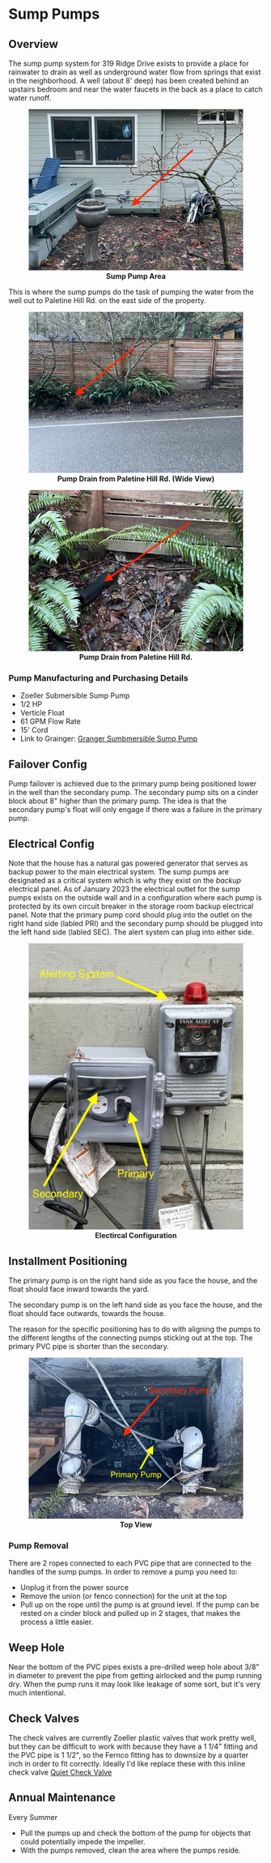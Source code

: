 # Sump Pumps

## Overview
The sump pump system for 319 Ridge Drive exists to provide a place for rainwater to drain as well as underground water flow from springs that exist in the neighborhood.   A well (about 8' deep) has been created behind an upstairs bedroom and near the water faucets in the back as a place to catch water runoff. 
<figure>
  <img src="./pump-area.jpg">
  <figcaption align = "center"><b>Sump Pump Area</b>
  </figcaption>
</figure>

This is where the sump pumps do the task of pumping the water from the well out to Paletine Hill Rd. on the east side of the property.  

<figure>
  <img src="./pump-drain-1.jpg">
  <figcaption align = "center"><b>Pump Drain from Paletine Hill Rd. (Wide View)</b>
  </figcaption>
</figure>

<figure>
  <img src="./pump-drain-2.jpg">
  <figcaption align = "center"><b>Pump Drain from Paletine Hill Rd.</b>
  </figcaption>
</figure>



### Pump Manufacturing and Purchasing Details
- Zoeller Submersible Sump Pump
- 1/2 HP
- Verticle Float
- 61 GPM Flow Rate
- 15' Cord
- Link to Grainger: [Granger Sumbmersible Sump Pump](https://www.grainger.com/product/2P550)


## Failover Config
Pump failover is achieved due to the primary pump being positioned lower in the well than the secondary pump. The secondary pump sits on a cinder block about 8" higher than the primary pump.  The idea is that the secondary pump's float will only engage if there was a failure in the primary pump.  

## Electrical Config
Note that the house has a natural gas powered generator that serves as backup power to the main electrical system.  The sump pumps are designated as a critical system which is why they exist on the <em>backup</em> electrical panel. As of January 2023 the electrical outlet for the sump pumps exists on the outside wall and in a configuration where each pump is protected by its own circuit breaker in the storage room backup electrical panel.  Note that the primary pump cord should plug into the outlet on the right hand side (labled PRI) and the secondary pump should be plugged into the left hand side (labled SEC).  The alert system can plug into either side.  

<figure>
  <img src="./sump-pumps-2.jpg">
  <figcaption align = "center"><b>Electircal Configuration</b>
  </figcaption>
</figure>



## Installment Positioning
The primary pump is on the right hand side as you face the house, and the float should face inward towards the yard.  

The secondary pump is on the left hand side as you face the house, and the float should face outwards, towards the house.  

The reason for the specific positioning has to do with aligning the pumps to the different lengths of the connecting pumps sticking out at the top.  The primary PVC pipe is shorter than the secondary.  

<figure>
  <img src="./sump-pumps-1.jpg">
  <figcaption align = "center"><b>Top View</b>
  </figcaption>
</figure>

### Pump Removal
There are 2 ropes connected to each PVC pipe that are connected to the handles of the sump pumps.  In order to remove a pump you need to:

- Unplug it from the power source
- Remove the union (or fenco connection) for the unit at the top
- Pull up on the rope until the pump is at ground level.  If the pump can be rested on a cinder block and pulled up in 2 stages, that makes the process a little easier.  

## Weep Hole 
Near the bottom of the PVC pipes exists a pre-drilled weep hole about 3/8" in diameter to prevent the pipe from getting airlocked and the pump running dry.  When the pump runs it may look like leakage of some sort, but it's very much intentional.  

## Check Valves
The check valves are currently Zoeller plastic valves that work pretty well, but they can be difficult to work with because they have a 1 1/4" fitting and the PVC pipe is 1 1/2", so the Fernco fitting has to downsize by a quarter inch in order to fit correctly.  Ideally I'd like replace these with this inline check valve
[Quiet Check Valve](https://www.amazon.com/1-5-Quiet-Union-Check-Valve/dp/B0078RQ9T4/ref=sr_1_12?crid=1RPKGPY8E2FGZ&keywords=quiet+check+valve+1+1%2F2+inch&qid=1672598250&sprefix=the+quiet+check+valv%2Caps%2C144&sr=8-12) 

## Annual Maintenance
Every Summer
- Pull the pumps up and check the bottom of the pump for objects that could potentially impede the impeller.
- With the pumps removed, clean the area where the pumps reside.    

